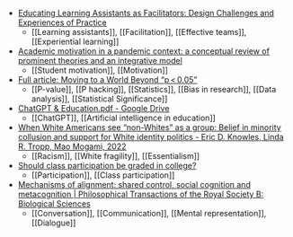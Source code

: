 - [Educating Learning Assistants as Facilitators: Design Challenges and Experiences of Practice](https://journals.sagepub.com/doi/full/10.1177/10538259221147010)
	- [[Learning assistants]], [[Facilitation]], [[Effective teams]], [[Experiential learning]]
- [Academic motivation in a pandemic context: a conceptual review of prominent theories and an integrative model](https://www.researchgate.net/publication/357600222_Academic_Motivation_in_a_Pandemic_Context_A_Conceptual_Review_of_Prominent_Theories_and_an_Integrative_Model)
	- [[Student motivation]], [[Motivation]]
- [Full article: Moving to a World Beyond “p < 0.05”](https://www.tandfonline.com/doi/full/10.1080/00031305.2019.1583913)
	- [[P-value]], [[P hacking]], [[Statistics]], [[Bias in research]], [[Data analysis]], [[Statistical Significance]]
- [ChatGPT & Education.pdf - Google Drive](https://drive.google.com/file/d/1m358jmLKYl-1wk3CQf6pqgGJyEcg6ONk/view)
	- [[ChatGPT]], [[Artificial intelligence in education]]
- [When White Americans see “non-Whites” as a group: Belief in minority collusion and support for White identity politics - Eric D. Knowles, Linda R. Tropp, Mao Mogami, 2022](https://journals.sagepub.com/doi/10.1177/13684302211030009)
	- [[Racism]], [[White fragility]], [[Essentialism]]
- [Should class participation be graded in college?](https://www.insidehighered.com/news/2023/01/04/should-class-participation-be-graded-college)
	- [[Participation]], [[Class participation]]
- [Mechanisms of alignment: shared control, social cognition and metacognition | Philosophical Transactions of the Royal Society B: Biological Sciences](https://royalsocietypublishing.org/doi/10.1098/rstb.2021.0362)
	- [[Conversation]], [[Communication]], [[Mental representation]], [[Dialogue]]